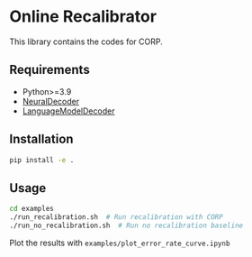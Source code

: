 # Online Recalibrator

This library contains the codes for CORP.

## Requirements

- Python>=3.9
- [NeuralDecoder](../NeuralDecoder/)
- [LanguageModelDecoder](../LanguageModelDecoder/)

## Installation

```bash
pip install -e .
```

## Usage

```bash
cd examples
./run_recalibration.sh  # Run recalibration with CORP
./run_no_recalibration.sh  # Run no recalibration baseline
```

Plot the results with `examples/plot_error_rate_curve.ipynb`
